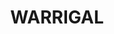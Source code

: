 ---
lastmod: '2025-04-06T06:05:20+00:00'
latitude: -31.934883
layout: suburb
longitude: 147.30573
postcode: '2825'
state: NSW
title: WARRIGAL
url: /nsw/warrigal/
---